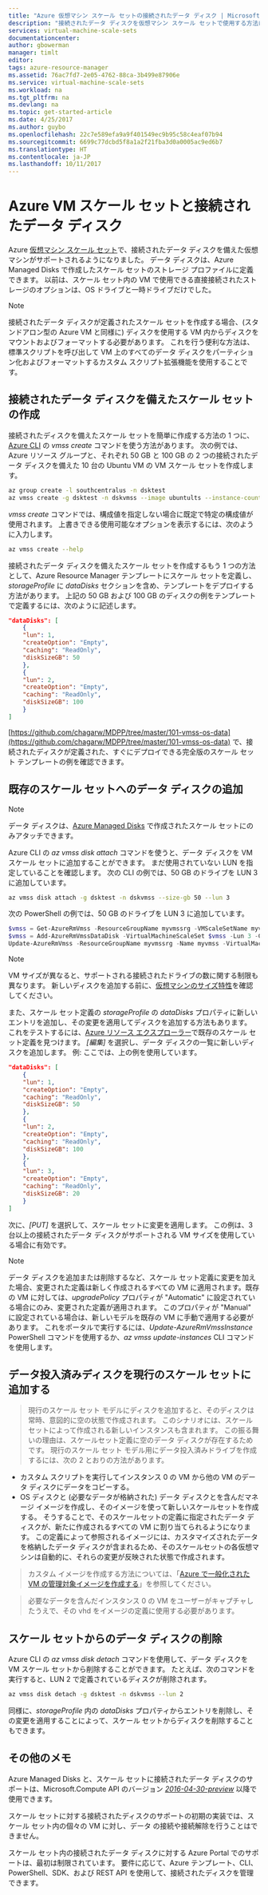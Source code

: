 ```yaml
---
title: "Azure 仮想マシン スケール セットの接続されたデータ ディスク | Microsoft Docs"
description: "接続されたデータ ディスクを仮想マシン スケール セットで使用する方法について説明します。"
services: virtual-machine-scale-sets
documentationcenter: 
author: gbowerman
manager: timlt
editor: 
tags: azure-resource-manager
ms.assetid: 76ac7fd7-2e05-4762-88ca-3b499e87906e
ms.service: virtual-machine-scale-sets
ms.workload: na
ms.tgt_pltfrm: na
ms.devlang: na
ms.topic: get-started-article
ms.date: 4/25/2017
ms.author: guybo
ms.openlocfilehash: 22c7e589efa9a9f401549ec9b95c58c4eaf07b94
ms.sourcegitcommit: 6699c77dcbd5f8a1a2f21fba3d0a0005ac9ed6b7
ms.translationtype: HT
ms.contentlocale: ja-JP
ms.lasthandoff: 10/11/2017
---
```

# <a name="azure-vm-scale-sets-and-attached-data-disks"></a>Azure VM スケール セットと接続されたデータ ディスク
Azure [仮想マシン スケール セット](/azure/virtual-machine-scale-sets/)で、接続されたデータ ディスクを備えた仮想マシンがサポートされるようになりました。 データ ディスクは、Azure Managed Disks で作成したスケール セットのストレージ プロファイルに定義できます。 以前は、スケール セット内の VM で使用できる直接接続されたストレージのオプションは、OS ドライブと一時ドライブだけでした。

> [!NOTE]
>  接続されたデータ ディスクが定義されたスケール セットを作成する場合、(スタンドアロン型の Azure VM と同様に) ディスクを使用する VM 内からディスクをマウントおよびフォーマットする必要があります。 これを行う便利な方法は、標準スクリプトを呼び出して VM 上のすべてのデータ ディスクをパーティション化およびフォーマットするカスタム スクリプト拡張機能を使用することです。

## <a name="create-a-scale-set-with-attached-data-disks"></a>接続されたデータ ディスクを備えたスケール セットの作成
接続されたディスクを備えたスケール セットを簡単に作成する方法の 1 つに、[Azure CLI](https://github.com/Azure/azure-cli) の _vmss create_ コマンドを使う方法があります。 次の例では、Azure リソース グループと、それぞれ 50 GB と 100 GB の 2 つの接続されたデータ ディスクを備えた 10 台の Ubuntu VM の VM スケール セットを作成します。
```bash
az group create -l southcentralus -n dsktest
az vmss create -g dsktest -n dskvmss --image ubuntults --instance-count 10 --data-disk-sizes-gb 50 100
```
_vmss create_ コマンドでは、構成値を指定しない場合に既定で特定の構成値が使用されます。 上書きできる使用可能なオプションを表示するには、次のように入力します。
```bash
az vmss create --help
```
接続されたデータ ディスクを備えたスケール セットを作成するもう 1 つの方法として、Azure Resource Manager テンプレートにスケール セットを定義し、_storageProfile_ に _dataDisks_ セクションを含め、テンプレートをデプロイする方法があります。 上記の 50 GB および 100 GB のディスクの例をテンプレートで定義するには、次のように記述します。
```json
"dataDisks": [
    {
    "lun": 1,
    "createOption": "Empty",
    "caching": "ReadOnly",
    "diskSizeGB": 50
    },
    {
    "lun": 2,
    "createOption": "Empty",
    "caching": "ReadOnly",
    "diskSizeGB": 100
    }
]
```
[https://github.com/chagarw/MDPP/tree/master/101-vmss-os-data](https://github.com/chagarw/MDPP/tree/master/101-vmss-os-data) で、接続されたディスクが定義された、すぐにデプロイできる完全版のスケール セット テンプレートの例を確認できます。

## <a name="adding-a-data-disk-to-an-existing-scale-set"></a>既存のスケール セットへのデータ ディスクの追加
> [!NOTE]
>  データ ディスクは、[Azure Managed Disks](./virtual-machine-scale-sets-managed-disks.md) で作成されたスケール セットにのみアタッチできます。

Azure CLI の _az vmss disk attach_ コマンドを使うと、データ ディスクを VM スケール セットに追加することができます。 まだ使用されていない LUN を指定していることを確認します。 次の CLI の例では、50 GB のドライブを LUN 3 に追加しています。
```bash
az vmss disk attach -g dsktest -n dskvmss --size-gb 50 --lun 3
```

次の PowerShell の例では、50 GB のドライブを LUN 3 に追加しています。
```powershell
$vmss = Get-AzureRmVmss -ResourceGroupName myvmssrg -VMScaleSetName myvmss
$vmss = Add-AzureRmVmssDataDisk -VirtualMachineScaleSet $vmss -Lun 3 -Caching 'ReadWrite' -CreateOption Empty -DiskSizeGB 50 -StorageAccountType StandardLRS
Update-AzureRmVmss -ResourceGroupName myvmssrg -Name myvmss -VirtualMachineScaleSet $vmss
```

> [!NOTE]
> VM サイズが異なると、サポートされる接続されたドライブの数に関する制限も異なります。 新しいディスクを追加する前に、[仮想マシンのサイズ特性](../virtual-machines/windows/sizes.md)を確認してください。

また、スケール セット定義の _storageProfile_ の _dataDisks_ プロパティに新しいエントリを追加し、その変更を適用してディスクを追加する方法もあります。 これをテストするには、[Azure リソース エクスプローラー](https://resources.azure.com/)で既存のスケール セット定義を見つけます。 _[編集]_ を選択し、データ ディスクの一覧に新しいディスクを追加します。 例: ここでは、上の例を使用しています。
```json
"dataDisks": [
    {
    "lun": 1,
    "createOption": "Empty",
    "caching": "ReadOnly",
    "diskSizeGB": 50
    },
    {
    "lun": 2,
    "createOption": "Empty",
    "caching": "ReadOnly",
    "diskSizeGB": 100
    },
    {
    "lun": 3,
    "createOption": "Empty",
    "caching": "ReadOnly",
    "diskSizeGB": 20
    }          
]
```

次に、_[PUT]_ を選択して、スケール セットに変更を適用します。 この例は、3 台以上の接続されたデータ ディスクがサポートされる VM サイズを使用している場合に有効です。

> [!NOTE]
> データ ディスクを追加または削除するなど、スケール セット定義に変更を加えた場合、変更された定義は新しく作成されるすべての VM に適用されます。既存の VM に対しては、_upgradePolicy_ プロパティが "Automatic" に設定されている場合にのみ、変更された定義が適用されます。 このプロパティが "Manual" に設定されている場合は、新しいモデルを既存の VM に手動で適用する必要があります。 これをポータルで実行するには、_Update-AzureRmVmssInstance_ PowerShell コマンドを使用するか、_az vmss update-instances_ CLI コマンドを使用します。

## <a name="adding-pre-populated-data-disks-to-an-existent-scale-set"></a>データ投入済みディスクを現行のスケール セットに追加する 
> 現行のスケール セット モデルにディスクを追加すると、そのディスクは常時、意図的に空の状態で作成されます。 このシナリオには、スケール セットによって作成される新しいインスタンスも含まれます。 この振る舞いの理由は、スケールセット定義に空のデータ ディスクが存在するためです。 現行のスケール セット モデル用にデータ投入済みドライブを作成するには、次の 2 とおりの方法があります。

* カスタム スクリプトを実行してインスタンス 0 の VM から他の VM のデータ ディスクにデータをコピーする。
* OS ディスクと (必要なデータが格納された) データ ディスクとを含んだマネージ イメージを作成し、そのイメージを使って新しいスケールセットを作成する。 そうすることで、そのスケールセットの定義に指定されたデータ ディスクが、新たに作成されるすべての VM に割り当てられるようになります。 この定義によって参照されるイメージには、カスタマイズされたデータを格納したデータ ディスクが含まれるため、そのスケールセットの各仮想マシンは自動的に、それらの変更が反映された状態で作成されます。

> カスタム イメージを作成する方法については、「[Azure で一般化された VM の管理対象イメージを作成する](/azure/virtual-machines/windows/capture-image-resource/)」を参照してください。 

> 必要なデータを含んだインスタンス 0 の VM をユーザーがキャプチャしたうえで、その vhd をイメージの定義に使用する必要があります。

## <a name="removing-a-data-disk-from-a-scale-set"></a>スケール セットからのデータ ディスクの削除
Azure CLI の _az vmss disk detach_ コマンドを使用して、データ ディスクを VM スケール セットから削除することができます。 たとえば、次のコマンドを実行すると、LUN 2 で定義されているディスクが削除されます。
```bash
az vmss disk detach -g dsktest -n dskvmss --lun 2
```  
同様に、_storageProfile_ 内の _dataDisks_ プロパティからエントリを削除し、その変更を適用することによって、スケール セットからディスクを削除することもできます。 

## <a name="additional-notes"></a>その他のメモ
Azure Managed Disks と、スケール セットに接続されたデータ ディスクのサポートは、Microsoft.Compute API のバージョン [_2016-04-30-preview_](https://github.com/Azure/azure-rest-api-specs/blob/master/arm-compute/2016-04-30-preview/swagger/compute.json) 以降で使用できます。

スケール セットに対する接続されたディスクのサポートの初期の実装では、スケール セット内の個々の VM に対し、データ の接続や接続解除を行うことはできません。

スケール セット内の接続されたデータ ディスクに対する Azure Portal でのサポートは、最初は制限されています。 要件に応じて、Azure テンプレート、CLI、PowerShell、SDK、および REST API を使用して、接続されたディスクを管理できます。


